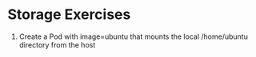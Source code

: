 # Storage Exercises

1. Create a Pod with image=ubuntu that mounts the local /home/ubuntu directory from the host
